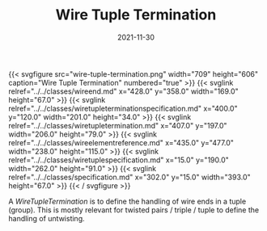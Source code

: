 ﻿---
title: Wire Tuple Termination
toc: false
type: specs
layout: diagram
date: "2021-11-30"
draft: false
specification: VEC
version: 2.0.0-rc1
documentType: "Recommendation"
elementType: Diagram
classes:
  - WireEnd
  - WireTupleTerminationSpecification
  - WireTupleTermination
  - WireElementReference
  - WireTupleSpecification
  - Specification
menu:
  VEC-2.0.0-rc1:    
    parent: connectivity
    identifier: connectivity/wire-tuple-termination
    weight: 1010010 

# Prev/next pager order (if `docs_section_pager` enabled in `params.toml`)
weight: 1010010
---
{{< svgfigure src="wire-tuple-termination.png" width="709" height="606" caption="Wire Tuple Termination" numbered="true" >}}
  {{< svglink relref="../../classes/wireend.md" x="428.0" y="358.0" width="169.0" height="67.0" >}}
  {{< svglink relref="../../classes/wiretupleterminationspecification.md" x="400.0" y="120.0" width="201.0" height="34.0" >}}
  {{< svglink relref="../../classes/wiretupletermination.md" x="407.0" y="197.0" width="206.0" height="79.0" >}}
  {{< svglink relref="../../classes/wireelementreference.md" x="435.0" y="477.0" width="238.0" height="115.0" >}}
  {{< svglink relref="../../classes/wiretuplespecification.md" x="15.0" y="190.0" width="262.0" height="91.0" >}}
  {{< svglink relref="../../classes/specification.md" x="302.0" y="15.0" width="393.0" height="67.0" >}}
{{< / svgfigure >}}
<p> A <i>WireTupleTermination</i> is to define the handling of wire ends in a tuple (group). This is mostly relevant for twisted pairs&#160;/&#160;triple / tuple to define the handling of untwisting.      </p>      <p> &#160;      </p>